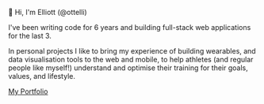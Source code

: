 👋 Hi, I'm Elliott (@ottelli)

I've been writing code for 6 years and building full-stack web applications for the last 3.

In personal projects I like to bring my experience of building wearables, and data visualisation 
tools to the web and mobile, to help athletes (and regular people like myself!)
understand and optimise their training for their goals, values, and lifestyle.

<a href="https://elliottking.dev">My Portfolio</a>
